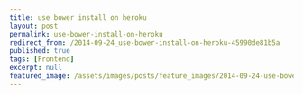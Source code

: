 ```yaml
---
title: use bower install on heroku
layout: post
permalink: use-bower-install-on-heroku
redirect_from: /2014-09-24_use-bower-install-on-heroku-45990de81b5a
published: true
tags: [Frontend]
excerpt: null
featured_image: /assets/images/posts/feature_images/2014-09-24-use-bower-install-on-heroku.jpg
---
```

